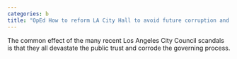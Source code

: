 ```yaml
---
categories: b
title: "OpEd How to reform LA City Hall to avoid future corruption and scandal"
---
```

The common effect of the many recent Los Angeles City Council scandals is that they all devastate the public trust and corrode the governing process.